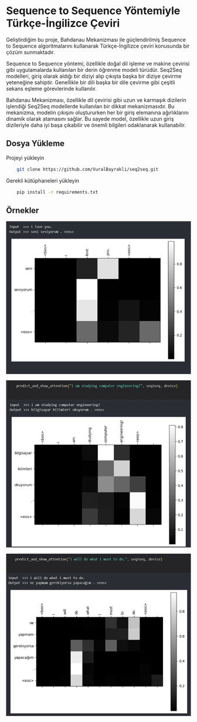 
# Sequence to Sequence Yöntemiyle Türkçe-İngilizce Çeviri

Geliştirdiğim bu proje, Bahdanau Mekanizması ile güçlendirilmiş Sequence to Sequence algoritmalarını kullanarak Türkçe-İngilizce çeviri konusunda bir çözüm sunmaktadır.

Sequence to Sequence yöntemi, özellikle doğal dil işleme ve makine çevirisi gibi uygulamalarda kullanılan bir derin öğrenme modeli türüdür. Seq2Seq modelleri, giriş olarak aldığı bir diziyi alıp çıkışta başka bir diziye çevirme yeteneğine sahiptir. Genellikle bir dili başka bir dile çevirme gibi çeşitli sekans eşleme görevlerinde kullanılır.

Bahdanau Mekanizması, özellikle dil çevirisi gibi uzun ve karmaşık dizilerin işlendiği Seq2Seq modellerde kullanılan bir dikkat mekanizmasıdır. Bu mekanizma, modelin çıkışını oluştururken her bir giriş elemanına ağırlıklarını dinamik olarak atamasını sağlar. Bu sayede model, özellikle uzun giriş dizileriyle daha iyi başa çıkabilir ve önemli bilgileri odaklanarak kullanabilir.

## Dosya Yükleme

Projeyi yükleyin

```bash
    git clone https://github.com/VuralBayrakli/seq2seq.git
```

Gerekli kütüphaneleri yükleyin
```bash
    pip install -r requirements.txt
```

## Örnekler

![App Screenshot](https://github.com/VuralBayrakli/seq2seq/blob/master/ss/ss1.jpg)

![App Screenshot](https://github.com/VuralBayrakli/seq2seq/blob/master/ss/ss2.jpg)

![App Screenshot](https://github.com/VuralBayrakli/seq2seq/blob/master/ss/ss3.jpg)
